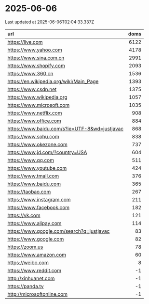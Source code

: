 # 2025-06-06

<!-- BEGIN -->
Last updated at 2025-06-06T02:04:33.337Z

url | doms
:- | -:
https://live.com | 6122
https://www.yahoo.com | 4178
https://www.sina.com.cn | 2991
https://www.shopify.com | 2093
https://www.360.cn | 1536
https://en.wikipedia.org/wiki/Main_Page | 1393
https://www.csdn.net | 1375
https://www.wikipedia.org | 1057
https://www.microsoft.com | 1035
https://www.netflix.com | 908
https://www.office.com | 884
https://www.baidu.com/s?ie=UTF-8&wd=justjavac | 868
https://www.sohu.com | 838
https://www.okezone.com | 737
https://www.jd.com/?country=USA | 604
https://www.qq.com | 511
https://www.youtube.com | 424
https://www.tmall.com | 376
https://www.baidu.com | 365
https://taobao.com | 267
https://www.instagram.com | 211
https://www.facebook.com | 182
https://vk.com | 121
https://www.alipay.com | 114
https://www.google.com/search?q=justjavac | 83
https://www.google.com | 82
https://zoom.us | 78
https://www.amazon.com | 60
https://weibo.com | 8
https://www.reddit.com | -1
http://xinhuanet.com | -1
https://panda.tv | -1
http://microsoftonline.com | -1
<!-- END -->
